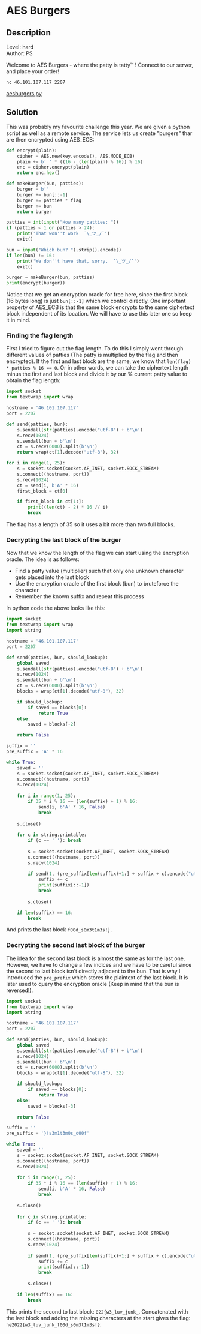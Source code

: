 # AES Burgers

## Description
Level: hard<br/>
Author: PS

Welcome to AES Burgers - where the patty is tatty™ !
Connect to our server, and place your order!

```
nc 46.101.107.117 2207
```

[aesburgers.py](aesburgers.py)

## Solution

This was probably my favourite challenge this year. We are given a python script as well as a remote service. The
service lets us create "burgers" thar are then encrypted using AES_ECB:

```python
def encrypt(plain):
    cipher = AES.new(key.encode(), AES.MODE_ECB)
    plain += b' ' * ((16 - (len(plain) % 16)) % 16)
    enc = cipher.encrypt(plain)
    return enc.hex()

def makeBurger(bun, patties):
    burger = b''
    burger += bun[::-1]
    burger += patties * flag
    burger += bun
    return burger

patties = int(input("How many patties: "))
if (patties < 1 or patties > 24):
    print('That won''t work  ¯\_ツ_/¯')
    exit()

bun = input("Which bun? ").strip().encode()
if len(bun) != 16:
    print('We don''t have that, sorry.  ¯\_ツ_/¯')
    exit()

burger = makeBurger(bun, patties)
print(encrypt(burger))
```

Notice that we get an encryption oracle for free here, since the first block (16 bytes long) is just `bun[::-1]` which we
control directly. One important property of AES_ECB is that the same block encrypts to the same ciphertext block
independent of its location. We will have to use this later one so keep it in mind.

### Finding the flag length

First I tried to figure out the flag length. To do this I simply went through different values of patties (The patty is
multiplied by the flag and then encrypted). If the first and last block are the same, we know that `len(flag) * patties
% 16 == 0`. Or in other words, we can take the ciphertext length minus the first and last block and divide it by our
% current patty value to obtain the flag length:

```python
import socket
from textwrap import wrap

hostname = '46.101.107.117'
port = 2207

def send(patties, bun):
    s.sendall(str(patties).encode("utf-8") + b'\n')
    s.recv(1024)
    s.sendall(bun + b'\n')
    ct = s.recv(6000).split(b'\n')
    return wrap(ct[1].decode("utf-8"), 32)

for i in range(1, 25):
    s = socket.socket(socket.AF_INET, socket.SOCK_STREAM)
    s.connect((hostname, port))
    s.recv(1024)
    ct = send(i, b'A' * 16)
    first_block = ct[0]

    if first_block in ct[1:]:
        print((len(ct) - 2) * 16 // i)
        break
```

The flag has a length of 35 so it uses a bit more than two full blocks.

### Decrypting the last block of the burger

Now that we know the length of the flag we can start using the encryption oracle. The idea is as follows:

- Find a patty value (multiplier) such that only one unknown character gets placed into the last block
- Use the encryption oracle of the first block (bun) to bruteforce the character
- Remember the known suffix and repeat this process

In python code the above looks like this:

```python
import socket
from textwrap import wrap
import string

hostname = '46.101.107.117'
port = 2207

def send(patties, bun, should_lookup):
    global saved
    s.sendall(str(patties).encode("utf-8") + b'\n')
    s.recv(1024)
    s.sendall(bun + b'\n')
    ct = s.recv(6000).split(b'\n')
    blocks = wrap(ct[1].decode("utf-8"), 32)

    if should_lookup:
        if saved == blocks[0]:
            return True
    else:
        saved = blocks[-2]

    return False

suffix = ''
pre_suffix = 'A' * 16

while True:
    saved = ''
    s = socket.socket(socket.AF_INET, socket.SOCK_STREAM)
    s.connect((hostname, port))
    s.recv(1024)
    
    for i in range(1, 25):
        if 35 * i % 16 == (len(suffix) + 1) % 16:
            send(i, b'A' * 16, False)
            break
    
    s.close()
    
    for c in string.printable:
        if (c == ' '): break
    
        s = socket.socket(socket.AF_INET, socket.SOCK_STREAM)
        s.connect((hostname, port))
        s.recv(1024)
    
        if send(1, (pre_suffix[len(suffix)+1:] + suffix + c).encode("utf-8"), True):
            suffix += c
            print(suffix[::-1])
            break
    
        s.close()

    if len(suffix) == 16:
        break
```

And prints the last block `f00d_s0m3t1m3s!}`.

### Decrypting the second last block of the burger

The idea for the second last block is almost the same as for the last one. However, we have to change a few indices and
we have to be careful since the second to last block isn't directly adjacent to the bun. That is why I introduced the
`pre_prefix` which stores the plaintext of the last block. It is later used to query the encryption oracle (Keep in mind
that the bun is reversed!).

```python
import socket
from textwrap import wrap
import string

hostname = '46.101.107.117'
port = 2207

def send(patties, bun, should_lookup):
    global saved
    s.sendall(str(patties).encode("utf-8") + b'\n')
    s.recv(1024)
    s.sendall(bun + b'\n')
    ct = s.recv(6000).split(b'\n')
    blocks = wrap(ct[1].decode("utf-8"), 32)

    if should_lookup:
        if saved == blocks[0]:
            return True
    else:
        saved = blocks[-3]

    return False

suffix = ''
pre_suffix = '}!s3m1t3m0s_d00f'

while True:
    saved = ''
    s = socket.socket(socket.AF_INET, socket.SOCK_STREAM)
    s.connect((hostname, port))
    s.recv(1024)
    
    for i in range(1, 25):
        if 35 * i % 16 == (len(suffix) + 1) % 16:
            send(i, b'A' * 16, False)
            break
    
    s.close()
    
    for c in string.printable:
        if (c == ' '): break
    
        s = socket.socket(socket.AF_INET, socket.SOCK_STREAM)
        s.connect((hostname, port))
        s.recv(1024)
    
        if send(1, (pre_suffix[len(suffix)+1:] + suffix + c).encode("utf-8"), True):
            suffix += c
            print(suffix[::-1])
            break
    
        s.close()

    if len(suffix) == 16:
        break
```

This prints the second to last block: `022{w3_luv_junk_`. Concatenated with the last block and adding the missing
characters at the start gives the flag: `he2022{w3_luv_junk_f00d_s0m3t1m3s!}`.

